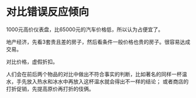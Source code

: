 # 对比错误反应倾向

1000元高价仪表盘，比65000元的汽车价格低，所以认为占便宜了。

地产经济，先看3套贵且差的房子，然后看条件一般价格也贵的房子。很容易达成交易。

对比价格，虚假折扣。

人们会在前后两个物品的对比中做出不符合事实的判断，比如著名的同样一杯温水，手先放入热水和冰水中再放入这杯温水就会得出不一样的结论；
或者商店的打折促销，先提高原价再打折的伎俩。
